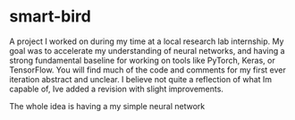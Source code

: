# smart-bird

A project I worked on during my time at a local research lab internship. My goal was to accelerate my understanding of neural networks, and having a strong fundamental baseline for working on tools like PyTorch, Keras, or TensorFlow. You will find much of the code and comments for my first ever iteration abstract and unclear. I believe not quite a reflection of what Im capable of, Ive added a revision with slight improvements.

The whole idea is having a my simple neural network
